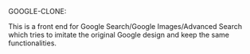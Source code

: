 GOOGLE-CLONE:

This is a front end for Google Search/Google Images/Advanced Search which tries to imitate the original Google design and keep the same functionalities.